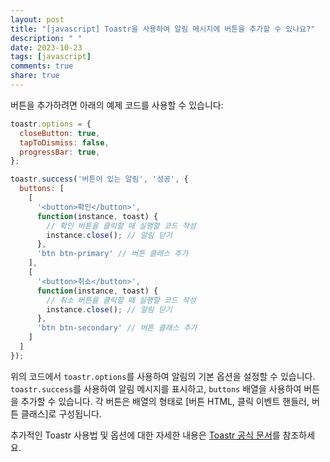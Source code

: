 ```yaml
---
layout: post
title: "[javascript] Toastr을 사용하여 알림 메시지에 버튼을 추가할 수 있나요?"
description: " "
date: 2023-10-23
tags: [javascript]
comments: true
share: true
---
```


버튼을 추가하려면 아래의 예제 코드를 사용할 수 있습니다:

```javascript
toastr.options = {
  closeButton: true,
  tapToDismiss: false,
  progressBar: true,
};

toastr.success('버튼이 있는 알림', '성공', {
  buttons: [
    [
      '<button>확인</button>',
      function(instance, toast) {
        // 확인 버튼을 클릭할 때 실행할 코드 작성
        instance.close(); // 알림 닫기
      },
      'btn btn-primary' // 버튼 클래스 추가
    ],
    [
      '<button>취소</button>',
      function(instance, toast) {
        // 취소 버튼을 클릭할 때 실행할 코드 작성
        instance.close(); // 알림 닫기
      },
      'btn btn-secondary' // 버튼 클래스 추가
    ]
  ]
});
```

위의 코드에서 `toastr.options`를 사용하여 알림의 기본 옵션을 설정할 수 있습니다. `toastr.success`를 사용하여 알림 메시지를 표시하고, `buttons` 배열을 사용하여 버튼을 추가할 수 있습니다. 각 버튼은 배열의 형태로 [버튼 HTML, 클릭 이벤트 핸들러, 버튼 클래스]로 구성됩니다.

추가적인 Toastr 사용법 및 옵션에 대한 자세한 내용은 [Toastr 공식 문서](https://github.com/CodeSeven/toastr)를 참조하세요.